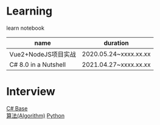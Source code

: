 # Learning

learn notebook

name|duration
-|-
Vue2+NodeJS项目实战|2020.05.24~xxxx.xx.xx
C# 8.0 in a Nutshell|2021.04.27~xxxx.xx.xx

# Interview

[C# Base](./2.面试相关/2.CSharp_interview.md)  
[算法(Algorithm)](./2.面试相关/3.Algorithm.md)
[Python](./6_Python/Python.md)

